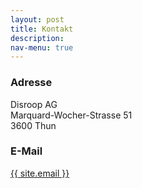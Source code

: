 ```yaml
---
layout: post
title: Kontakt
description: 
nav-menu: true
---
```


<div class="contact-method">
<span class="icon alt fa-home"></span>
        <span>
        <h3>Adresse</h3>
        Disroop AG<br />
        Marquard-Wocher-Strasse 51<br />
        3600 Thun 
        </span>
</div>

<div class="contact-method">
		<span class="icon alt fa-envelope"></span>
		<h3>E-Mail</h3>
		<a href="mailto:{{ site.email }}">{{ site.email }}</a>
</div>

